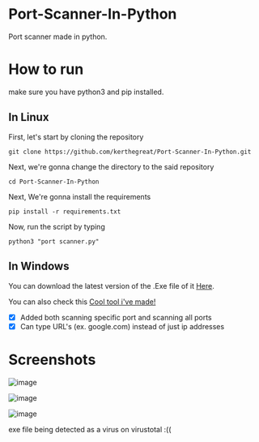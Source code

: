 # Port-Scanner-In-Python
Port scanner made in python.

# How to run
make sure you have python3 and pip installed.

<h2>In Linux</h2>

<p>First, let's start by cloning the repository</p>

`git clone https://github.com/kerthegreat/Port-Scanner-In-Python.git`

<p>Next, we're gonna change the directory to the said repository</p>

`cd Port-Scanner-In-Python`

<p>Next, We're gonna install the requirements</p>

`pip install -r requirements.txt`

<p>Now, run the script by typing</p>
  
`python3 "port scanner.py"`

<h2>In Windows</h2>

You can download the latest version of the .Exe file of it [Here](https://github.com/kerthegreat/Port-Scanner-In-Python/releases/tag/v1.2).

<p></p>

You can also check this [Cool tool i've made!](https://www.youtube.com/watch?v=dQw4w9WgXcQ)

<p></p>

- [x] Added both scanning specific port and scanning all ports
- [x] Can type URL's (ex. google.com) instead of just ip addresses

# Screenshots 

![image](https://user-images.githubusercontent.com/73579653/155644790-06d87172-d829-4cfc-bc78-28b178005985.png)

![image](https://user-images.githubusercontent.com/73579653/155644833-81d97697-e744-4556-a3b9-92ad9bd1a035.png)

![image](https://user-images.githubusercontent.com/73579653/155644904-0b231c2b-028b-4202-bfd2-4826cadd6fc6.png)

<p>exe file being detected as a virus on virustotal :((</p>
